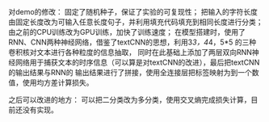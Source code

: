对demo的修改：
固定了随机种子，保证了实验的可复现性；
把输入的字符长度由固定长度改为可输入任意长度句子，并利用填充代码填充到相同长度进行分类；
由之前的CPU训练改为GPU训练，加快了训练速度；
在模型搭建时，使用了RNN、CNN两种神经网络，借鉴了textCNN的思想，利用3*3，4*4，5*5 的三种卷积核对文本进行各种粒度的信息抽取，
同时在此基础上添加了两层双向RNN神经网络用于捕获文本的时序信息（可以算是对textCNN的改进），最后把textCNN的输出结果与RNN的
输出结果进行了拼接，使用全连接层把标签映射为到一个数值，使用均方差计算损失。



之后可以改进的地方：
可以把二分类改为多分类，使用交叉熵完成损失计算，目前还没有实现。
